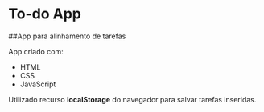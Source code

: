 # To-do App
##App para alinhamento de tarefas

App criado com:
- HTML
- CSS
- JavaScript

Utilizado recurso **localStorage** do navegador para salvar tarefas inseridas.
